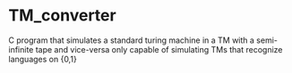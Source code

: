 # TM_converter
C program that simulates a standard turing machine in a TM with a semi-infinite tape and vice-versa
only capable of simulating TMs that recognize languages on {0,1}
